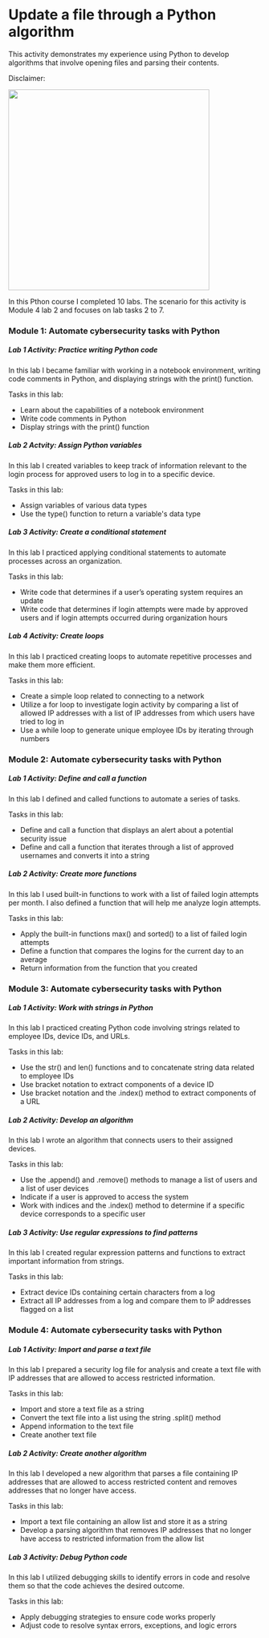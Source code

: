 # Update a file through a Python algorithm
This activity demonstrates my experience using Python to develop algorithms that involve opening files and parsing their contents. 

Disclaimer:

<img src="https://media1.giphy.com/media/v1.Y2lkPTc5MGI3NjExNDg0ZzE0ajB6aXRvMHVwNHN2czYybmdjMWh3YWNraWUwNmYyZnFyNSZlcD12MV9pbnRlcm5hbF9naWZfYnlfaWQmY3Q9Zw/coxQHKASG60HrHtvkt/giphy.gif" width="400" />

In this Pthon course I completed 10 labs. The scenario for this activity is Module 4 lab 2 and focuses on lab tasks 2 to 7.

### Module 1: Automate cybersecurity tasks with Python
##### Lab 1 Activity: Practice writing Python code
In this lab I became familiar with working in a notebook environment, writing code comments in Python, and displaying strings with the print() function.

Tasks in this lab:
- Learn about the capabilities of a notebook environment
- Write code comments in Python
- Display strings with the print() function
##### Lab 2 Actvity: Assign Python variables
In this lab I created variables to keep track of information relevant to the login process for approved users to log in to a specific device.

Tasks in this lab:
- Assign variables of various data types
- Use the type() function to return a variable's data type
##### Lab 3 Activity: Create a conditional statement
In this lab I practiced applying conditional statements to automate processes across an organization.

Tasks in this lab:
- Write code that determines if a user’s operating system requires an update
- Write code that determines if login attempts were made by approved users and if login attempts occurred during organization hours
##### Lab 4 Activity: Create loops
In this lab I practiced creating loops to automate repetitive processes and make them more efficient.

Tasks in this lab:
- Create a simple loop related to connecting to a network
- Utilize a for loop to investigate login activity by comparing a list of allowed IP addresses with a list of IP addresses from which users have tried to log in
- Use a while loop to generate unique employee IDs by iterating through numbers

### Module 2: Automate cybersecurity tasks with Python
##### Lab 1 Activity: Define and call a function
In this lab I defined and called functions to automate a series of tasks.

Tasks in this lab:
- Define and call a function that displays an alert about a potential security issue
- Define and call a function that iterates through a list of approved usernames and converts it into a string
##### Lab 2 Activity: Create more functions
In this lab I used built-in functions to work with a list of failed login attempts per month. I also defined a function that will help me analyze login attempts.

Tasks in this lab:
- Apply the built-in functions max() and sorted() to a list of failed login attempts
- Define a function that compares the logins for the current day to an average
- Return information from the function that you created

### Module 3: Automate cybersecurity tasks with Python
##### Lab 1 Activity: Work with strings in Python
In this lab I practiced creating Python code involving strings related to employee IDs, device IDs, and URLs.

Tasks in this lab:
- Use the str() and len() functions and to concatenate string data related to employee IDs
- Use bracket notation to extract components of a device ID
- Use bracket notation and the .index() method to extract components of a URL
##### Lab 2 Activity: Develop an algorithm
In this lab I wrote an algorithm that connects users to their assigned devices.

Tasks in this lab:
- Use the .append() and .remove() methods to manage a list of users and a list of user devices
- Indicate if a user is approved to access the system
- Work with indices and the .index() method to determine if a specific device corresponds to a specific user
##### Lab 3 Activity: Use regular expressions to find patterns
In this lab I created regular expression patterns and functions to extract important information from strings.

Tasks in this lab:
- Extract device IDs containing certain characters from a log
- Extract all IP addresses from a log and compare them to IP addresses flagged on a list

### Module 4: Automate cybersecurity tasks with Python
##### Lab 1 Activity: Import and parse a text file
In this lab I prepared a security log file for analysis and create a text file with IP addresses that are allowed to access restricted information.

Tasks in this lab:
- Import and store a text file as a string
- Convert the text file into a list using the string .split() method
- Append information to the text file
- Create another text file
##### Lab 2 Activity: Create another algorithm
In this lab I developed a new algorithm that parses a file containing IP addresses that are allowed to access restricted content and removes addresses that no longer have access.

Tasks in this lab:
- Import a text file containing an allow list and store it as a string
- Develop a parsing algorithm that removes IP addresses that no longer have access to restricted information from the allow list
##### Lab 3 Activity: Debug Python code
In this lab I utilized debugging skills to identify errors in code and resolve them so that the code achieves the desired outcome.

Tasks in this lab:
- Apply debugging strategies to ensure code works properly
- Adjust code to resolve syntax errors, exceptions, and logic errors  
